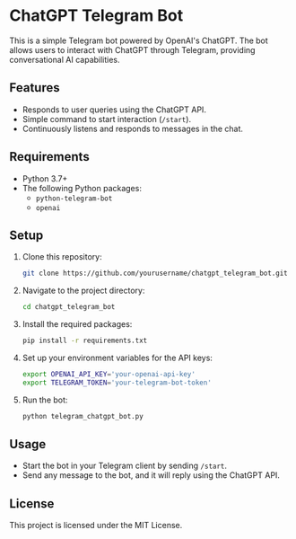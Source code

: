 # ChatGPT Telegram Bot

This is a simple Telegram bot powered by OpenAI's ChatGPT. The bot allows users to interact with ChatGPT through Telegram, providing conversational AI capabilities.

## Features

- Responds to user queries using the ChatGPT API.
- Simple command to start interaction (`/start`).
- Continuously listens and responds to messages in the chat.

## Requirements

- Python 3.7+
- The following Python packages:
  - `python-telegram-bot`
  - `openai`

## Setup

1. Clone this repository:
   ```bash
   git clone https://github.com/yourusername/chatgpt_telegram_bot.git
   ```

2. Navigate to the project directory:
   ```bash
   cd chatgpt_telegram_bot
   ```

3. Install the required packages:
   ```bash
   pip install -r requirements.txt
   ```

4. Set up your environment variables for the API keys:
   ```bash
   export OPENAI_API_KEY='your-openai-api-key'
   export TELEGRAM_TOKEN='your-telegram-bot-token'
   ```

5. Run the bot:
   ```bash
   python telegram_chatgpt_bot.py
   ```

## Usage

- Start the bot in your Telegram client by sending `/start`.
- Send any message to the bot, and it will reply using the ChatGPT API.

## License

This project is licensed under the MIT License.
